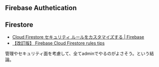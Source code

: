 ## Firebase Authetication


## Firestore

- [Cloud Firestore セキュリティ ルールをカスタマイズする  |  Firebase](https://firebase.google.com/docs/firestore/security/secure-data?hl=ja)
- [【改訂版】 Firebase Cloud Firestore rules tips](https://tech-blog.sgr-ksmt.org/2018/12/11/194022/)

管理やセキュリティ面を考慮して、全てadminでやるのがよさそう。という結論。
